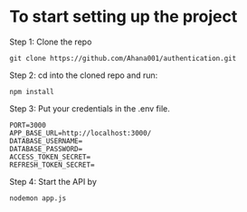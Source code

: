 # To start setting up the project
Step 1: Clone the repo

    git clone https://github.com/Ahana001/authentication.git
Step 2: cd into the cloned repo and run:

    npm install
Step 3: Put your credentials in the .env file.

    PORT=3000
    APP_BASE_URL=http://localhost:3000/
    DATABASE_USERNAME=
    DATABASE_PASSWORD=
    ACCESS_TOKEN_SECRET=
    REFRESH_TOKEN_SECRET=
Step 4: Start the API by

    nodemon app.js
